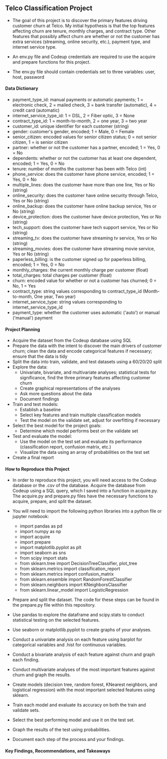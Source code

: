 ## Telco Classification Project

- The goal of this project is to discover the primary features driving customer churn at Telco. My initial hypothesis is that the top features affecting churn are tenure, monthly charges, and contract type. Other features that possibly affect churn are whether or not the customer has extra services (streaming, online security, etc.), payment type, and internet service type.

- An env.py file and Codeup credentials are required to use the acquire and prepare functions for this project.
- The env.py file should contain credentials set to three variables: user, host, password

#### Data Dictionary

- payment_type_id: manual payments or automatic payments; 1 = electronic check, 2 = mailed check, 3 = bank transfer (automatic), 4 = credit card (automatic)
- internet_service_type_id: 1 = DSL, 2 = Fiber optic, 3 = None
- contract_type_id: 1 = month-to-month, 2 = one year, 3 = two year
- customer_id: unique identifier for each customer (string)
- gender: customer's gender, encoded; 1 = Male, 0 = Female
- senior_citizen: encoded values for senior citizen status; 0 = not senior citizen, 1 = is senior citizen
- partner: whether or not the customer has a partner, encoded; 1 = Yes, 0 = No
- dependents: whether or not the customer has at least one dependent, encoded; 1 = Yes, 0 = No
- tenure: number of months the customer has been with Telco (int)
- phone_service: does the customer have phone service, encoded; 1 = Yes, 0 = No
- multiple_lines: does the customer have more than one line, Yes or No (string)
- online_security: does the customer have online security through Telco, Yes or No (string)
- online_backup: does the customer have online backup service, Yes or No (string)
- device_protection: does the customer have device protection, Yes or No (string)
- tech_support: does the customer have tech support service, Yes or No (string)
- streaming_tv: does the customer have streaming tv service, Yes or No (string)
- streaming_movies: does the customer have streaming movie service, Yes or No (string)
- paperless_billing: is the customer signed up for paperless billing, encoded; 1 = Yes, 0 = No
- monthly_charges: the current monthly charge per customer (float)
- total_charges: total charges per customer (float)
- churn: encoded value for whether or not a customer has churned; 0 = No, 1 = Yes
- contract_type: string values corresponding to contract_type_id (Month-to-month, One year, Two year)
- internet_service_type: string values corresponding to internet_service_type_id
- payment_type: whether the customer uses automatic ('auto') or manual ('manual') payment

#### Project Planning

- Acquire the dataset from the Codeup database using SQL
- Prepare the data with the intent to discover the main drivers of customer churn; clean the data and encode categorical features if necessary; ensure that the data is tidy
- Split the data into train, validate, and test datasets using a 60/20/20 split
- Explore the data:
    - Univariate, bivariate, and multivariate analyses; statistical tests for significance, find the three primary features affecting customer churn
    - Create graphical representations of the analyses
    - Ask more questions about the data
    - Document findings
- Train and test models:
    - Establish a baseline
    - Select key features and train multiple classification models
    - Test the model on the validate set, adjust for overfitting if necessary
- Select the best model for the project goals:
    - Determine which model performs best on the validate set
- Test and evaluate the model:
    - Use the model on the test set and evaluate its performance (classification report, confusion matrix, etc.)
    - Visualize the data using an array of probabilities on the test set
- Create a final report

#### How to Reproduce this Project

- In order to reproduce this project, you will need access to the Codeup database or the .csv of the database. Acquire the database from Codeup using a SQL query, which I saved into a function in acquire.py. The acquire.py and prepare.py files have the necessary functions to acquire, prepare, and split the dataset.

- You will need to import the following python libraries into a python file or jupyter notebook: 
    - import pandas as pd
    - import numpy as np
    - import acquire
    - import prepare
    - import matplotlib.pyplot as plt
    - import seaborn as sns
    - from scipy import stats
    - from sklearn.tree import DecisionTreeClassifier, plot_tree
    - from sklearn.metrics import classification_report
    - from sklearn.metrics import confusion_matrix
    - from sklearn.ensemble import RandomForestClassifier
    - from sklearn.neighbors import KNeighborsClassifier
    - from sklearn.linear_model import LogisticRegression

- Prepare and split the dataset. The code for these steps can be found in the prepare.py file within this repository.
- Use pandas to explore the dataframe and scipy.stats to conduct statistical testing on the selected features.
- Use seaborn or matplotlib.pyplot to create graphs of your analyses.
- Conduct a univariate analysis on each feature using barplot for categorical variables and .hist for continuous variables.
- Conduct a bivariate analysis of each feature against churn and graph each finding.
- Conduct multivariate analyses of the most important features against churn and graph the results.
- Create models (decision tree, random forest, KNearest neighbors, and logistical regression) with the most important selected features using sklearn.
- Train each model and evaluate its accuracy on both the train and validate sets.
- Select the best performing model and use it on the test set.
- Graph the results of the test using probabilities.
- Document each step of the process and your findings.

#### Key Findings, Recommendations, and Takeaways



